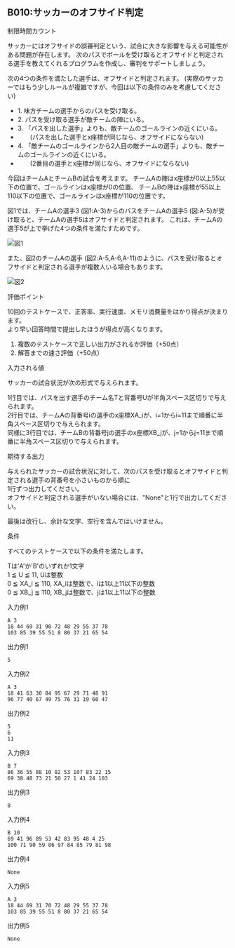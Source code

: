 B010:サッカーのオフサイド判定
-----------------

制限時間カウント

サッカーにはオフサイドの誤審判定という、試合に大きな影響を与える可能性がある問題が存在します。 次のパスでボールを受け取るとオフサイドと判定される選手を教えてくれるプログラムを作成し、審判をサポートしましょう。  

次の4つの条件を満たした選手は、オフサイドと判定されます。 (実際のサッカーではもう少しルールが複雑ですが、今回は以下の条件のみを考慮してください)

  

*   1\. 味方チームの選手からのパスを受け取る。
*   2\. パスを受け取る選手が敵チームの陣にいる。
*   3\. 「パスを出した選手」よりも、敵チームのゴールラインの近くにいる。
*   　　(パスを出した選手とx座標が同じなら、オフサイドにならない)
*   4\. 「敵チームのゴールラインから2人目の敵チームの選手」よりも、敵チームのゴールラインの近くにいる。
*   　　(2番目の選手とx座標が同じなら、オフサイドにならない)

  

今回はチームAとチームBの試合を考えます。 チームAの陣はx座標が0以上55以下の位置で、ゴールラインはx座標が0の位置、 チームBの陣はx座標が55以上110以下の位置で、ゴールラインはx座標が110の位置です。  
  
図1では、チームAの選手3 (図1:A-3)からのパスをチームAの選手5 (図:A-5)が受け取ると、チームAの選手5はオフサイドと判定されます。 これは、チームAの選手5が上で挙げた4つの条件を満たすためです。  
  
![図1](image/b010_img1.png)
  
  
また、図2のチームAの選手 (図2:A-5,A-6,A-11)のように、パスを受け取るとオフサイドと判定される選手が複数人いる場合もあります。  
  
![図2](image/b010_img2.png)

評価ポイント

10回のテストケースで、正答率、実行速度、メモリ消費量をはかり得点が決まります。  
より早い回答時間で提出したほうが得点が高くなります。

1.  複数のテストケースで正しい出力がされるか評価（+50点）
2.  解答までの速さ評価（+50点）

入力される値

サッカーの試合状況が次の形式で与えられます。  
  
1行目では、パスを出す選手のチーム名Tと背番号Uが半角スペース区切りで与えられます。  
2行目では、チームAの背番号iの選手のx座標XA\_iが、i=1からi=11まで順番に半角スペース区切りで与えられます。  
同様に3行目では、チームBの背番号jの選手のx座標XB\_jが、j=1からj=11まで順番に半角スペース区切りで与えられます。  
  

期待する出力

与えられたサッカーの試合状況に対して、次のパスを受け取るとオフサイドと判定される選手の背番号を小さいものから順に  
1行ずつ出力してください。  
オフサイドと判定される選手がいない場合には、"None"と1行で出力してください。  
  
最後は改行し、余計な文字、空行を含んではいけません。

条件

すべてのテストケースで以下の条件を満たします。  
  
Tは'A'か'B'のいずれか1文字  
1 ≦ U ≦ 11, Uは整数  
0 ≦ XA\_i ≦ 110, XA\_iは整数で、iは1以上11以下の整数  
0 ≦ XB\_j ≦ 110, XB\_jは整数で、jは1以上11以下の整数  

入力例1

    A 3
    18 44 69 31 90 72 48 29 55 37 78
    103 85 39 55 51 8 80 37 21 65 54
    

出力例1

    5
    

入力例2

    A 3
    18 41 63 30 84 95 67 29 71 48 91
    96 77 40 67 49 75 76 31 19 60 47
    

出力例2

    5
    6
    11
    

入力例3

    B 7
    86 36 55 88 10 82 53 107 83 22 15
    69 38 48 73 21 50 27 1 41 24 103
    

出力例3

    8
    

入力例4

    B 10
    69 41 96 89 53 42 83 95 48 4 25
    100 71 90 59 86 97 84 85 79 81 98
    

出力例4

    None
    

入力例5

    A 3
    18 44 69 31 70 72 48 29 55 37 78
    103 85 39 55 51 8 80 37 21 65 54
    

出力例5

    None